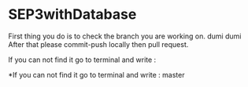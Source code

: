 # SEP3withDatabase

First thing you do is to check the branch you are working on.
 dumi
 dumi
After that please commit-push  locally then pull request.

If you can not find it go to terminal and write :


*If you can not find it go to terminal and write :
 master

